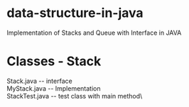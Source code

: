 # data-structure-in-java
Implementation of Stacks and Queue with Interface in JAVA

# Classes - Stack
Stack.java  -- interface\
MyStack.java  -- Implementation\
StackTest.java  -- test class with main method\
 
